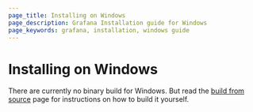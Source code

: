 ```yaml
---
page_title: Installing on Windows
page_description: Grafana Installation guide for Windows
page_keywords: grafana, installation, windows guide
---
```


# Installing on Windows

There are currently no binary build for Windows. But read the [build from source](../project/building_from_source)
page for instructions on how to build it yourself.


